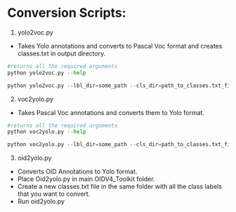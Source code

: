 # Conversion Scripts:

1. yolo2voc.py
* Takes Yolo annotations and converts to Pascal Voc format and creates classes.txt in output directory. 

```python
#returns all the required arguments 
python yolo2voc.py --help 

python yolo2voc.py --lbl_dir=some_path --cls_dir=path_to_classes.txt_file --output_dir=Some_output_path
```

2. voc2yolo.py
* Takes Pascal Voc annotations and converts them to Yolo format.
```python
#returns all the required arguments 
python voc2yolo.py --help 

python voc2yolo.py --lbl_dir=some_path --cls_dir=path_to_classes.txt_file --output_dir=Some_output_path
```

3. oid2yolo.py 
* Converts OID Annotations to Yolo format.
* Place Oid2yolo.py in main OIDV4_Toolkit folder.
* Create a new classes.txt file in the same folder with all the class labels that you want to convert.
* Run oid2yolo.py 
